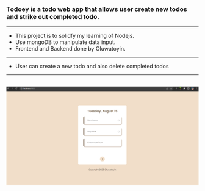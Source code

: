 ### Todoey is a todo web app that allows user create new todos and strike out completed todo.
---
- This project is to solidfy my learning of Nodejs.
- Use mongoDB to manipulate data input.
- Frontend and Backend done by Oluwatoyin.
---
- User can create a new todo and also delete completed todos
---
![Todoey Home Page](./public/img/Todey%20Screenshot.png)
---
